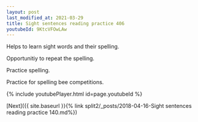 ```yaml
---
layout: post
last_modified_at: 2021-03-29
title: Sight sentences reading practice 406
youtubeId: 9KtcVFOwLAw
---
```

 
 
Helps to learn sight words and their spelling.

Opportunitiy to repeat the spelling. 

Practice spelling. 
 
Practice for spelling bee competitions. 
 
{% include youtubePlayer.html id=page.youtubeId %}
 
 

[Next]({{ site.baseurl }}{% link  split2/_posts/2018-04-16-Sight sentences reading practice 140.md%})
 
